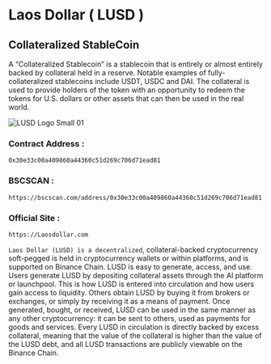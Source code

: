 # Laos Dollar ( LUSD )

## Collateralized StableCoin

A “Collateralized Stablecoin” is a stablecoin that is entirely or almost entirely backed by collateral held in a reserve. Notable examples of fully-collateralized stablecoins include USDT, USDC and DAI. The collateral is used to provide holders of the token with an opportunity to redeem the tokens for U.S. dollars or other assets that can then be used in the real world.

![LUSD Logo Small 01](https://user-images.githubusercontent.com/109957215/187412547-f39f1e64-2c15-4522-b105-0ab3a426ded6.png)

### Contract Address :

```
0x30e33c00a409860a44360c51d269c706d71ead81
```

### BSCSCAN :

```
https://bscscan.com/address/0x30e33c00a409860a44360c51d269c706d71ead81
```

### Official Site :

```
https://Laosdollar.com
```

`Laos Dollar (LUSD) is a decentralized`, collateral-backed cryptocurrency soft-pegged is held in cryptocurrency wallets or within platforms, and is supported on Binance Chain.
LUSD is easy to generate, access, and use. Users generate LUSD by depositing collateral assets through the AI platform or launchpool. This is how LUSD is entered into circulation and how users gain access to liquidity. Others obtain LUSD by buying it from brokers or exchanges, or simply by receiving it as a means of payment.
Once generated, bought, or received, LUSD can be used in the same manner as any other cryptocurrency: it can be sent to others, used as payments for goods and services.
Every LUSD in circulation is directly backed by excess collateral, meaning that the value of the collateral is higher than the value of the LUSD debt, and all LUSD transactions are publicly viewable on the Binance Chain.
